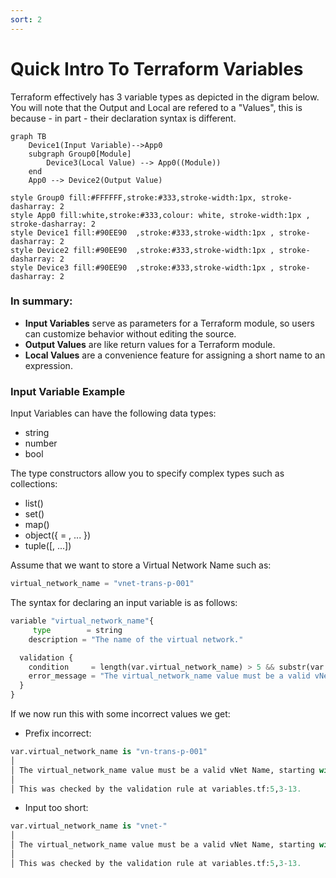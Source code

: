 ```yaml
---
sort: 2
---
```


# Quick Intro To Terraform Variables

Terraform effectively has 3 variable types as depicted in the digram below.  You will note that the Output and Local are refered to a "Values", this is because - in part - their declaration syntax is different.

```mermaid
graph TB
    Device1(Input Variable)-->App0
    subgraph Group0[Module]
        Device3(Local Value) --> App0((Module))
    end
    App0 --> Device2(Output Value)

style Group0 fill:#FFFFFF,stroke:#333,stroke-width:1px, stroke-dasharray: 2
style App0 fill:white,stroke:#333,colour: white, stroke-width:1px , stroke-dasharray: 2
style Device1 fill:#90EE90	,stroke:#333,stroke-width:1px , stroke-dasharray: 2
style Device2 fill:#90EE90	,stroke:#333,stroke-width:1px , stroke-dasharray: 2
style Device3 fill:#90EE90	,stroke:#333,stroke-width:1px , stroke-dasharray: 2

```

### In summary:
- <b>Input Variables</b> serve as parameters for a Terraform module, so users can customize behavior without editing the source.
- <b>Output Values</b> are like return values for a Terraform module.
- <b>Local Values</b> are a convenience feature for assigning a short name to an expression.


### Input Variable Example

Input Variables can have the following data types:
- string
- number
- bool

The type constructors allow you to specify complex types such as collections:

- list(<TYPE>)
- set(<TYPE>)
- map(<TYPE>)
- object({<ATTR NAME> = <TYPE>, ... })
- tuple([<TYPE>, ...])


Assume that we want to store a Virtual Network Name such as:

```python
virtual_network_name = "vnet-trans-p-001"
```

The syntax for declaring an input variable is as follows:

```python
variable "virtual_network_name"{
     type        = string
    description = "The name of the virtual network."

  validation {
    condition     = length(var.virtual_network_name) > 5 && substr(var.virtual_network_name, 0, 5) == "vnet-"
    error_message = "The virtual_network_name value must be a valid vNet Name, starting with \"vnet-\"."
  }
}
```

If we now run this with some incorrect values we get:

- Prefix incorrect:

```python
var.virtual_network_name is "vn-trans-p-001"
│
│ The virtual_network_name value must be a valid vNet Name, starting with "vnet-".
│
│ This was checked by the validation rule at variables.tf:5,3-13.
```

- Input too short:

```python
var.virtual_network_name is "vnet-"
│
│ The virtual_network_name value must be a valid vNet Name, starting with "vnet-".
│
│ This was checked by the validation rule at variables.tf:5,3-13.
```